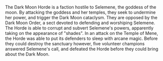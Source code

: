 The Dark Moon Horde is a faction hostile to Selemene, the goddess of the moon. By attacking the goddess and her temples, they seek to undermine her power, and trigger the Dark Moon cataclysm. They are opposed by the Dark Moon Order, a sect devoted to defending and worshiping Selemene. The Horde is able to corrupt and subvert Selemene's powers, apparently taking on the appearance of "shades". In an attack on the Temple of Mene, the Horde was able to put its defenders to sleep with arcane magic. Before they could destroy the sanctuary however, five volunteer champions answered Selemene's call, and defeated the Horde before they could bring about the Dark Moon.
